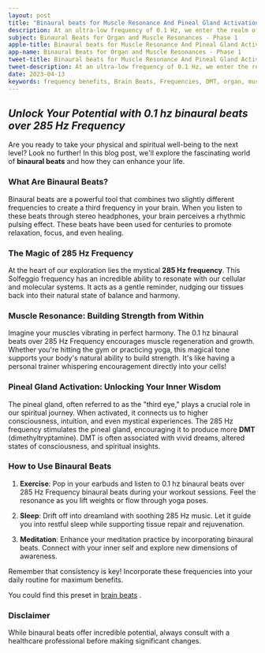 ```yaml
---
layout: post
title: "Binaural beats for Muscle Resonance And Pineal Gland Activation - Phase 2"
description: At an ultra-low frequency of 0.1 Hz, we enter the realm of Epsilon brainwaves with healing of 285 hz.
subject: Binaural Beats for Organ and Muscle Resonances - Phase 1
apple-title: Binaural beats for Muscle Resonance And Pineal Gland Activation - Phase 2
app-name: Binaural Beats for Organ and Muscle Resonances - Phase 1
tweet-title: Binaural beats for Muscle Resonance And Pineal Gland Activation - Phase 2
tweet-description: At an ultra-low frequency of 0.1 Hz, we enter the realm of Epsilon brainwaves with healing of 285 hz.
date: 2023-04-13
keywords: frequency benefits, Brain Beats, Frequencies, DMT, organ, muscle resonances, brainwave entrainment, sound therapy, binaural beats
---
```


## *Unlock Your Potential with 0.1 hz binaural beats over 285 Hz Frequency*

Are you ready to take your physical and spiritual well-being to the next level? Look no further! In this blog post, we'll explore the fascinating world of **binaural beats** and how they can enhance your life.

### **What Are Binaural Beats?**

Binaural beats are a powerful tool that combines two slightly different frequencies to create a third frequency in your brain. When you listen to these beats through stereo headphones, your brain perceives a rhythmic pulsing effect. These beats have been used for centuries to promote relaxation, focus, and even healing.

### **The Magic of 285 Hz Frequency**

At the heart of our exploration lies the mystical **285 Hz frequency**. This Solfeggio frequency has an incredible ability to resonate with our cellular and molecular systems. It acts as a gentle reminder, nudging our tissues back into their natural state of balance and harmony.

### **Muscle Resonance: Building Strength from Within**

Imagine your muscles vibrating in perfect harmony. The 0.1 hz binaural beats over 285 Hz Frequency encourages muscle regeneration and growth. Whether you're hitting the gym or practicing yoga, this magical tone supports your body's natural ability to build strength. It's like having a personal trainer whispering encouragement directly into your cells!

### **Pineal Gland Activation: Unlocking Your Inner Wisdom**

The pineal gland, often referred to as the "third eye," plays a crucial role in our spiritual journey. When activated, it connects us to higher consciousness, intuition, and even mystical experiences. The 285 Hz frequency stimulates the pineal gland, encouraging it to produce more **DMT** (dimethyltryptamine). DMT is often associated with vivid dreams, altered states of consciousness, and spiritual insights.

### **How to Use Binaural Beats**

1. **Exercise**: Pop in your earbuds and listen to 0.1 hz binaural beats over 285 Hz Frequency binaural beats during your workout sessions. Feel the resonance as you lift weights or flow through yoga poses.

2. **Sleep**: Drift off into dreamland with soothing 285 Hz music. Let it guide you into restful sleep while supporting tissue repair and rejuvenation.

3. **Meditation**: Enhance your meditation practice by incorporating binaural beats. Connect with your inner self and explore new dimensions of awareness.

Remember that consistency is key! Incorporate these frequencies into your daily routine for maximum benefits.

You could find this preset in [brain beats](https://brain-beats.in) . 

### **Disclaimer**

While binaural beats offer incredible potential, always consult with a healthcare professional before making significant changes.